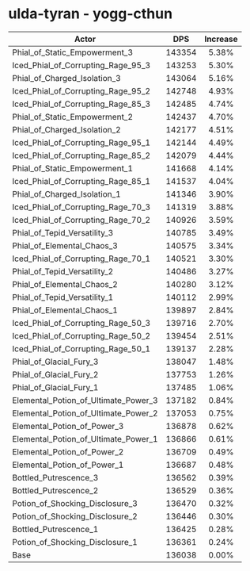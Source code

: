 # ulda-tyran - yogg-cthun
| Actor | DPS | Increase |
|---|:---:|:---:|
|Phial_of_Static_Empowerment_3|143354|5.38%|
|Iced_Phial_of_Corrupting_Rage_95_3|143253|5.30%|
|Phial_of_Charged_Isolation_3|143064|5.16%|
|Iced_Phial_of_Corrupting_Rage_95_2|142748|4.93%|
|Iced_Phial_of_Corrupting_Rage_85_3|142485|4.74%|
|Phial_of_Static_Empowerment_2|142437|4.70%|
|Phial_of_Charged_Isolation_2|142177|4.51%|
|Iced_Phial_of_Corrupting_Rage_95_1|142144|4.49%|
|Iced_Phial_of_Corrupting_Rage_85_2|142079|4.44%|
|Phial_of_Static_Empowerment_1|141668|4.14%|
|Iced_Phial_of_Corrupting_Rage_85_1|141537|4.04%|
|Phial_of_Charged_Isolation_1|141346|3.90%|
|Iced_Phial_of_Corrupting_Rage_70_3|141319|3.88%|
|Iced_Phial_of_Corrupting_Rage_70_2|140926|3.59%|
|Phial_of_Tepid_Versatility_3|140785|3.49%|
|Phial_of_Elemental_Chaos_3|140575|3.34%|
|Iced_Phial_of_Corrupting_Rage_70_1|140521|3.30%|
|Phial_of_Tepid_Versatility_2|140486|3.27%|
|Phial_of_Elemental_Chaos_2|140280|3.12%|
|Phial_of_Tepid_Versatility_1|140112|2.99%|
|Phial_of_Elemental_Chaos_1|139897|2.84%|
|Iced_Phial_of_Corrupting_Rage_50_3|139716|2.70%|
|Iced_Phial_of_Corrupting_Rage_50_2|139454|2.51%|
|Iced_Phial_of_Corrupting_Rage_50_1|139137|2.28%|
|Phial_of_Glacial_Fury_3|138047|1.48%|
|Phial_of_Glacial_Fury_2|137753|1.26%|
|Phial_of_Glacial_Fury_1|137485|1.06%|
|Elemental_Potion_of_Ultimate_Power_3|137182|0.84%|
|Elemental_Potion_of_Ultimate_Power_2|137053|0.75%|
|Elemental_Potion_of_Power_3|136878|0.62%|
|Elemental_Potion_of_Ultimate_Power_1|136866|0.61%|
|Elemental_Potion_of_Power_2|136709|0.49%|
|Elemental_Potion_of_Power_1|136687|0.48%|
|Bottled_Putrescence_3|136562|0.39%|
|Bottled_Putrescence_2|136529|0.36%|
|Potion_of_Shocking_Disclosure_3|136470|0.32%|
|Potion_of_Shocking_Disclosure_2|136446|0.30%|
|Bottled_Putrescence_1|136425|0.28%|
|Potion_of_Shocking_Disclosure_1|136361|0.24%|
|Base|136038|0.00%|
